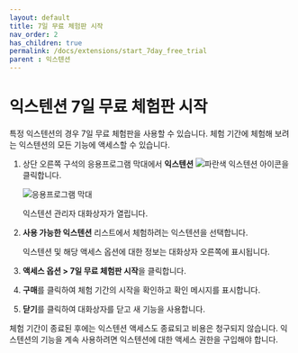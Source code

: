 ```yaml
---
layout: default
title: 7일 무료 체험판 시작
nav_order: 2
has_children: true
permalink: /docs/extensions/start_7day_free_trial
parent : 익스텐션
---
```

익스텐션 7일 무료 체험판 시작
=================

특정 익스텐션의 경우 7일 무료 체험판을 사용할 수 있습니다. 체험 기간에 체험해 보려는 익스텐션의 모든 기능에 액세스할 수 있습니다.

1.  상단 오른쪽 구석의 응용프로그램 막대에서 **익스텐션** ![파란색 익스텐션 아이콘](https://help.autodesk.com/cloudhelp/KOR/Fusion-Extensions/images/icon/extensions-blue-jan2021.png)을 클릭합니다.
    
    ![응용프로그램 막대](https://help.autodesk.com/cloudhelp/KOR/Fusion-Extensions/images/example/extensions-blue-example-jan2021.png)
    
    익스텐션 관리자 대화상자가 열립니다.
    
2.  **사용 가능한 익스텐션** 리스트에서 체험하려는 익스텐션을 선택합니다.
    
    익스텐션 및 해당 액세스 옵션에 대한 정보는 대화상자 오른쪽에 표시됩니다.
    
3.  **액세스 옵션 > 7일 무료 체험판 시작**을 클릭합니다.
    
4.  **구매**를 클릭하여 체험 기간의 시작을 확인하고 확인 메시지를 표시합니다.
    
5.  **닫기**를 클릭하여 대화상자를 닫고 새 기능을 사용합니다.
    

체험 기간이 종료된 후에는 익스텐션 액세스도 종료되고 비용은 청구되지 않습니다. 익스텐션의 기능을 계속 사용하려면 익스텐션에 대한 액세스 권한을 구입해야 합니다.
